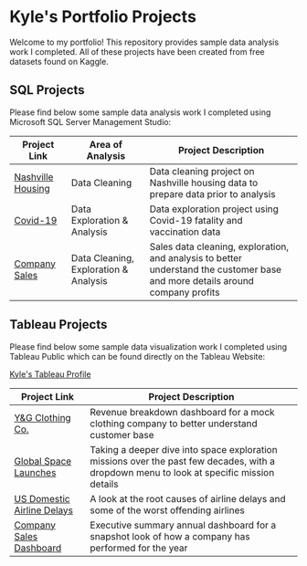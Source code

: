 # Kyle's Portfolio Projects

Welcome to my portfolio! This repository provides sample data analysis work I completed. All of these projects have been created from free datasets found on Kaggle. 

## SQL Projects

Please find below some sample data analysis work I completed using Microsoft SQL Server Management Studio:

 Project Link | Area of Analysis | Project Description   
------------- | ------------- | ------------
[Nashville Housing](https://github.com/kmccs1/PortfolioProjects/blob/main/Nashville%20Housing%20Data%20Cleaning.sql)  | Data Cleaning | Data cleaning project on Nashville housing data to prepare data prior to analysis 
[Covid-19](https://github.com/kmccs1/PortfolioProjects/blob/main/Covid%20Data%20Exploration.sql)  | Data Exploration & Analysis | Data exploration project using Covid-19 fatality and vaccination data 
[Company Sales](https://github.com/kmccs1/PortfolioProjects/blob/main/Company%20Sales.sql) | Data Cleaning, Exploration & Analysis | Sales data cleaning, exploration, and analysis to better understand the customer base and more details around company profits


## Tableau Projects

Please find below some sample data visualization work I completed using Tableau Public which can be found directly on the Tableau Website:

[Kyle's Tableau Profile](https://public.tableau.com/app/profile/kylemccauley)

 Project Link | Project Description   
------------- |  ------------
[Y&G Clothing Co.](https://public.tableau.com/app/profile/kylemccauley/viz/YGClothingCoCustomerAnalysis/Dashboard2) | Revenue breakdown dashboard for a mock clothing company to better understand customer base
[Global Space Launches](https://public.tableau.com/app/profile/kylemccauley/viz/GlobalSpaceLaunches/Space) | Taking a deeper dive into space exploration missions over the past few decades, with a dropdown menu to look at specific mission details
[US Domestic Airline Delays](https://public.tableau.com/app/profile/kylemccauley/viz/DomesticAirlineDelays/Dashboard1) | A look at the root causes of airline delays and some of the worst offending airlines
[Company Sales Dashboard](https://public.tableau.com/app/profile/kylemccauley/viz/AnnualSalesDashboard_16842437410790/Dashboard1) | Executive summary annual dashboard for a snapshot look of how a company has performed for the year 


